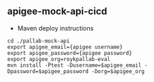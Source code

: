 ## apigee-mock-api-cicd
- Maven deploy instructions 
```
cd ./pallab-mock-api
export apigee_email={apigee username}
export apigee_password={apigee password}
export apigee_org=roykpallab-eval
mvn install -Ptest -Dusername=$apigee_email -Dpassword=$apigee_password -Dorg=$apigee_org

```
